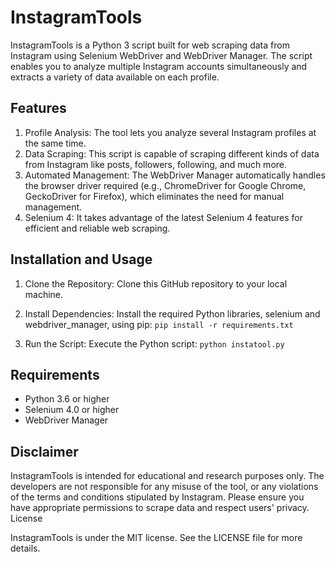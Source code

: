 # InstagramTools

InstagramTools is a Python 3 script built for web scraping data from Instagram using Selenium WebDriver and WebDriver Manager. The script enables you to analyze multiple Instagram accounts simultaneously and extracts a variety of data available on each profile.

## Features

1. Profile Analysis: The tool lets you analyze several Instagram profiles at the same time.
2. Data Scraping: This script is capable of scraping different kinds of data from Instagram like posts, followers, following, and much more.
3. Automated Management: The WebDriver Manager automatically handles the browser driver required (e.g., ChromeDriver for Google Chrome, GeckoDriver for Firefox), which eliminates the need for manual management.
4. Selenium 4: It takes advantage of the latest Selenium 4 features for efficient and reliable web scraping.

## Installation and Usage

1. Clone the Repository: Clone this GitHub repository to your local machine.
2. Install Dependencies: Install the required Python libraries, selenium and webdriver_manager, using pip: `pip install -r requirements.txt`

3. Run the Script: Execute the Python script: `python instatool.py`

## Requirements

- Python 3.6 or higher
- Selenium 4.0 or higher
- WebDriver Manager

## Disclaimer

InstagramTools is intended for educational and research purposes only. The developers are not responsible for any misuse of the tool, or any violations of the terms and conditions stipulated by Instagram. Please ensure you have appropriate permissions to scrape data and respect users' privacy.
License

InstagramTools is under the MIT license. See the LICENSE file for more details.
